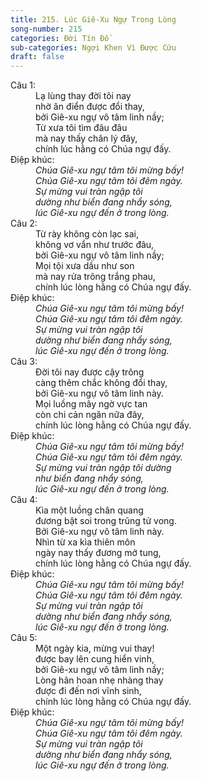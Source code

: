 ```yaml
---
title: 215. Lúc Giê-Xu Ngự Trong Lòng
song-number: 215
categories: Đời Tín Đồ
sub-categories: Ngợi Khen Vì Được Cứu
draft: false
---
```

<dl><dt>Câu 1:</dt><dd data-verse="1">Lạ lùng thay đời tôi nay <br/>nhờ ân điển được đổi thay, <br/>bởi Giê-xu ngự vô tâm linh nầy; <br/>Từ xưa tôi tìm đâu đâu <br/>mà nay thấy chân lý đây, <br/>chính lúc hằng có Chúa ngự đấy. </dd><dt>Điệp khúc:</dt><dd data-chorus="1"><em>Chúa Giê-xu ngự tâm tôi mừng bấy! <br/>Chúa Giê-xu ngự tâm tôi đêm ngày. <br/>Sự mừng vui tràn ngập tôi <br/>dường như biển đang nhẩy sóng, <br/>lúc Giê-xu ngự đến ở trong lòng. </em></dd><dt>Câu 2:</dt><dd data-verse="2">Từ rày không còn lạc sai, <br/>không vơ vẩn như trước đâu, <br/>bởi Giê-xu ngự vô tâm linh nầy; <br/>Mọi tội xưa dầu như son <br/>mà nay rửa trông trắng phau, <br/>chính lúc lòng hằng có Chúa ngự đấy. </dd><dt>Điệp khúc:</dt><dd data-chorus="1"><em>Chúa Giê-xu ngự tâm tôi mừng bấy! <br/>Chúa Giê-xu ngự tâm tôi đêm ngày. <br/>Sự mừng vui tràn ngập tôi <br/>dường như biển đang nhẩy sóng, <br/>lúc Giê-xu ngự đến ở trong lòng. </em></dd><dt>Câu 3:</dt><dd data-verse="3">Đời tôi nay được cậy trông <br/>càng thêm chắc không đổi thay, <br/>bởi Giê-xu ngự vô tâm linh này. <br/>Mọi luồng mây ngờ vực tan <br/>còn chi cản ngăn nữa đây, <br/>chính lúc lòng hằng có Chúa ngự đấy. </dd><dt>Điệp khúc:</dt><dd data-chorus="1"><em>Chúa Giê-xu ngự tâm tôi mừng bấy! <br/>Chúa Giê-xu ngự tâm tôi đêm ngày. <br/>Sự mừng vui tràn ngập tôi dường <br/>như biển đang nhẩy sóng, <br/>lúc Giê-xu ngự đến ở trong lòng. </em></dd><dt>Câu 4:</dt><dd data-verse="4">Kìa một luồng chân quang <br/>đương bật soi trong trũng tử vong. <br/>Bởi Giê-xu ngự vô tâm linh này. <br/>Nhìn từ xa kìa thiên môn <br/>ngày nay thấy đương mở tung, <br/>chính lúc lòng hằng có Chúa ngự đấy. </dd><dt>Điệp khúc:</dt><dd data-chorus="1"><em>Chúa Giê-xu ngự tâm tôi mừng bấy! <br/>Chúa Giê-xu ngự tâm tôi đêm ngày. <br/>Sự mừng vui tràn ngập tôi <br/>dường như biển đang nhẩy sóng, <br/>lúc Giê-xu ngự đến ở trong lòng. </em></dd><dt>Câu 5:</dt><dd data-verse="5">Một ngày kia, mừng vui thay! <br/>được bay lên cung hiển vinh, <br/>bởi Giê-xu ngự vô tâm linh nầy; <br/>Lòng hân hoan nhẹ nhàng thay <br/>được đi đến nơi vĩnh sinh, <br/>chính lúc lòng hằng có Chúa ngự đấy. </dd><dt>Điệp khúc:</dt><dd data-chorus="1"><em>Chúa Giê-xu ngự tâm tôi mừng bấy! <br/>Chúa Giê-xu ngự tâm tôi đêm ngày. <br/>Sự mừng vui tràn ngập tôi <br/>dường như biển đang nhẩy sóng, <br/>lúc Giê-xu ngự đến ở trong lòng. </em></dd></dl>